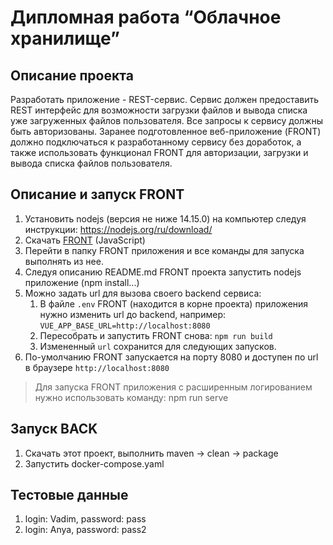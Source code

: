 # Дипломная работа “Облачное хранилище”

## Описание проекта

Разработать приложение - REST-сервис. Сервис должен предоставить REST интерфейс для возможности загрузки файлов и вывода списка уже загруженных файлов пользователя. 
Все запросы к сервису должны быть авторизованы. Заранее подготовленное веб-приложение (FRONT) должно подключаться к разработанному сервису без доработок, 
а также использовать функционал FRONT для авторизации, загрузки и вывода списка файлов пользователя.

## Описание и запуск FRONT

1. Установить nodejs (версия не ниже 14.15.0) на компьютер следуя инструкции: https://nodejs.org/ru/download/
2. Скачать [FRONT](https://github.com/netology-code/jd-homeworks/tree/master/diploma/netology-diplom-frontend) (JavaScript)
3. Перейти в папку FRONT приложения и все команды для запуска выполнять из нее.
4. Следуя описанию README.md FRONT проекта запустить nodejs приложение (npm install...)
5. Можно задать url для вызова своего backend сервиса:
    1. В файле `.env` FRONT (находится в корне проекта) приложения нужно изменить url до backend, например: `VUE_APP_BASE_URL=http://localhost:8080`
    2. Пересобрать и запустить FRONT снова: `npm run build`
    3. Измененный `url` сохранится для следующих запусков.
6. По-умолчанию FRONT запускается на порту 8080 и доступен по url в браузере `http://localhost:8080`

> Для запуска FRONT приложения с расширенным логированием нужно использовать команду: npm run serve

## Запуск BACK
1. Скачать этот проект, выполнить maven -> clean -> package
2. Запустить docker-compose.yaml

## Тестовые данные
1. login: Vadim, password: pass
2. login: Anya, password: pass2
